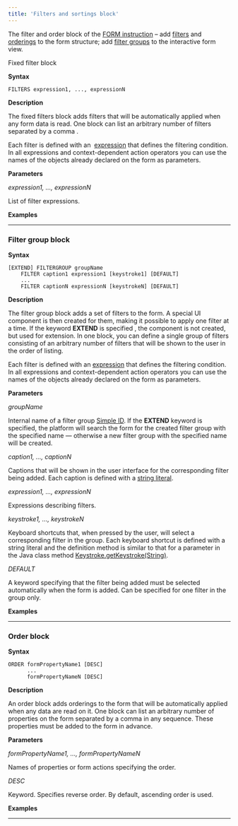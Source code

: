 ```yaml
---
title: 'Filters and sortings block'
---
```


The filter and order block of the [FORM instruction](FORM_instruction.md) – add [filters](Form-structure_1573069.html#Formstructure-filters) and [orderings](Form-structure_1573069.html#Formstructure-sort) to the form structure; add [filter groups](Interactive-view_1573071.html#Interactiveview-filtergroup) to the interactive form view.

Fixed filter block

**Syntax**

    FILTERS expression1, ..., expressionN

**Description**

The fixed filters block adds filters that will be automatically applied when any form data is read. One block can list an arbitrary number of filters separated by a comma .

Each filter is defined with an  [expression](Expression.md) that defines the filtering condition. In all expressions and context-dependent action operators you can use the names of the objects already declared on the form as parameters.

**Parameters**

*expression1, ..., expressionN*

List of filter expressions.

**Examples**

****************


  

### Filter group block

**Syntax**

    [EXTEND] FILTERGROUP groupName
        FILTER caption1 expression1 [keystroke1] [DEFAULT]
        ...
        FILTER captionN expressionN [keystrokeN] [DEFAULT]

**Description**

The filter group block adds a set of filters to the form. A special UI component is then created for them, making it possible to apply one filter at a time. If the keyword **EXTEND** is specified , the component is not created, but used for extension. In one block, you can define a single group of filters consisting of an arbitrary number of filters that will be shown to the user in the order of listing. 

Each filter is defined with an [expression](Expression.md) that defines the filtering condition. In all expressions and context-dependent action operators you can use the names of the objects already declared on the form as parameters.

**Parameters**

*groupName*

Internal name of a filter group [Simple ID](IDs_1573053.html#IDs-id). If the **EXTEND** keyword is specified, the platform will search the form for the created filter group with the specified name — otherwise a new filter group with the specified name will be created.

*caption1, ..., captionN*

Captions that will be shown in the user interface for the corresponding filter being added. Each caption is defined with a [string literal](IDs_1573053.html#IDs-strliteral).

*expression1, ..., expressionN*

Expressions describing filters.

*keystroke1, ..., keystrokeN*

Keyboard shortcuts that, when pressed by the user, will select a corresponding filter in the group. Each keyboard shortcut is defined with a string literal and the definition method is similar to that for a parameter in the Java class method [Keystroke.getKeystroke(String)](http://docs.oracle.com/javase/7/docs/api/javax/swing/KeyStroke.html#getKeyStroke(java.lang.String)).

*DEFAULT*

A keyword specifying that the filter being added must be selected automatically when the form is added. Can be specified for one filter in the group only.

  

**Examples**

****************


  

### Order block

**Syntax**

    ORDER formPropertyName1 [DESC] 
          ...
          formPropertyNameN [DESC]

**Description**

An order block adds orderings to the form that will be automatically applied when any data are read on it. One block can list an arbitrary number of properties on the form separated by a comma in any sequence. These properties must be added to the form in advance.

**Parameters**

*formPropertyName1, ..., formPropertyNameN*

Names of properties or form actions specifying the order.

*DESC*

Keyword. Specifies reverse order. By default, ascending order is used.

**Examples**

****************

